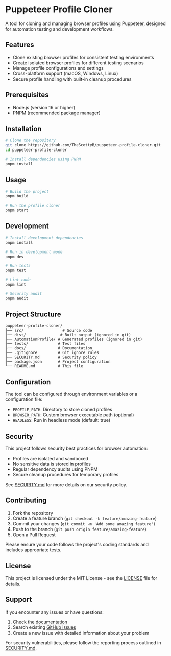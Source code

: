 # Puppeteer Profile Cloner

A tool for cloning and managing browser profiles using Puppeteer, designed for automation testing and development workflows.

## Features

- Clone existing browser profiles for consistent testing environments
- Create isolated browser profiles for different testing scenarios
- Manage profile configurations and settings
- Cross-platform support (macOS, Windows, Linux)
- Secure profile handling with built-in cleanup procedures

## Prerequisites

- Node.js (version 16 or higher)
- PNPM (recommended package manager)

## Installation

```bash
# Clone the repository
git clone https://github.com/TheScottyB/puppeteer-profile-cloner.git
cd puppeteer-profile-cloner

# Install dependencies using PNPM
pnpm install
```

## Usage

```bash
# Build the project
pnpm build

# Run the profile cloner
pnpm start
```

## Development

```bash
# Install development dependencies
pnpm install

# Run in development mode
pnpm dev

# Run tests
pnpm test

# Lint code
pnpm lint

# Security audit
pnpm audit
```

## Project Structure

```
puppeteer-profile-cloner/
├── src/                 # Source code
├── dist/               # Built output (ignored in git)
├── AutomationProfile/ # Generated profiles (ignored in git)
├── tests/             # Test files
├── docs/              # Documentation
├── .gitignore         # Git ignore rules
├── SECURITY.md        # Security policy
├── package.json       # Project configuration
└── README.md          # This file
```

## Configuration

The tool can be configured through environment variables or a configuration file:

- `PROFILE_PATH`: Directory to store cloned profiles
- `BROWSER_PATH`: Custom browser executable path (optional)
- `HEADLESS`: Run in headless mode (default: true)

## Security

This project follows security best practices for browser automation:

- Profiles are isolated and sandboxed
- No sensitive data is stored in profiles
- Regular dependency audits using PNPM
- Secure cleanup procedures for temporary profiles

See [SECURITY.md](SECURITY.md) for more details on our security policy.

## Contributing

1. Fork the repository
2. Create a feature branch (`git checkout -b feature/amazing-feature`)
3. Commit your changes (`git commit -m 'Add some amazing feature'`)
4. Push to the branch (`git push origin feature/amazing-feature`)
5. Open a Pull Request

Please ensure your code follows the project's coding standards and includes appropriate tests.

## License

This project is licensed under the MIT License - see the [LICENSE](LICENSE) file for details.

## Support

If you encounter any issues or have questions:

1. Check the [documentation](docs/)
2. Search existing [GitHub issues](https://github.com/TheScottyB/puppeteer-profile-cloner/issues)
3. Create a new issue with detailed information about your problem

For security vulnerabilities, please follow the reporting process outlined in [SECURITY.md](SECURITY.md).
